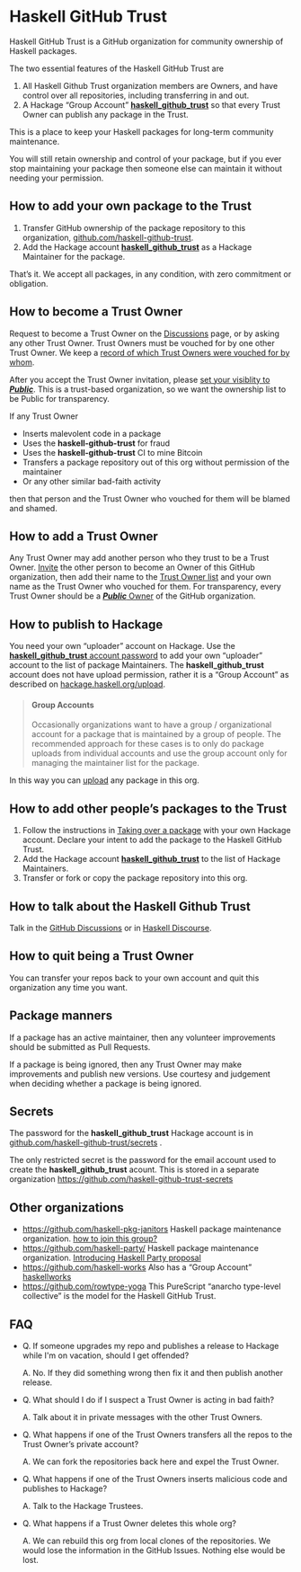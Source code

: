 # Haskell GitHub Trust

Haskell GitHub Trust is a GitHub organization for community ownership of Haskell packages.

The two essential features of the Haskell GitHub Trust are

1. All Haskell Github Trust organization members are Owners, and have control over all repositories, including transferring in and out.
2. A Hackage “Group Account” [__haskell_github_trust__](https://hackage.haskell.org/user/haskell_github_trust) so that every Trust Owner can publish any package in the Trust.

This is a place to keep your Haskell packages for long-term community maintenance.

You will still retain ownership and control of your package, but if you ever stop maintaining your package then someone else can maintain it without needing your permission.

## How to add your own package to the Trust

1. Transfer GitHub ownership of the package repository to this organization, [github.com/haskell-github-trust](https://github.com/haskell-github-trust).
2. Add the Hackage account [__haskell_github_trust__](https://hackage.haskell.org/user/haskell_github_trust) as a Hackage Maintainer for the package.

That’s it. We accept all packages, in any condition, with zero commitment or obligation.

## How to become a Trust Owner

Request to become a Trust Owner on the [Discussions](https://github.com/orgs/haskell-github-trust/discussions) page, or by asking any other Trust Owner. Trust Owners must be vouched for by one other Trust Owner.
We keep a [record of which Trust Owners were vouched for by whom](https://github.com/haskell-github-trust/.github/blob/main/TRUSTEES.md).

After you accept the Trust Owner invitation, please [set your visiblity to __*Public*__](https://github.com/orgs/haskell-github-trust/people). This is a trust-based organization, so we want the ownership list to be Public for transparency.

If any Trust Owner

* Inserts malevolent code in a package
* Uses the __haskell-github-trust__ for fraud
* Uses the __haskell-github-trust__ CI to mine Bitcoin
* Transfers a package repository out of this org without permission of the maintainer
* Or any other similar bad-faith activity

then that person and the Trust Owner who vouched for them will be blamed and shamed.

## How to add a Trust Owner

Any Trust Owner may add another person who they trust to be a Trust Owner. [Invite](https://github.com/orgs/haskell-github-trust/people) the other person to become an Owner of this GitHub organization, then add their name to the [Trust Owner list](https://github.com/haskell-github-trust/.github/blob/main/TRUSTEES.md) and your own name as the Trust Owner who vouched for them. For transparency, every Trust Owner should be a [__*Public*__ Owner](https://github.com/orgs/haskell-github-trust/people) of the GitHub organization.

## How to publish to Hackage

You need your own “uploader” account on Hackage. Use the [__haskell_github_trust__ account password](https://github.com/haskell-github-trust/secrets) 
to add your own “uploader” account to the list of package Maintainers.
The __haskell_github_trust__ account does not have upload permission, rather it is a “Group Account” as described
on [hackage.haskell.org/upload](https://hackage.haskell.org/upload).

> #### Group Accounts
> 
> Occasionally organizations want to have a group / organizational account for a package that is maintained by a group of people. The recommended approach for these cases is to only do package uploads from individual accounts and use the group account only for managing the maintainer list for the package.

In this way you can [upload](https://hackage.haskell.org/upload) any package in this org.

## How to add other people’s packages to the Trust

1. Follow the instructions in [Taking over a package](https://wiki.haskell.org/Taking_over_a_package) with your own Hackage account. Declare your intent to add the package to the Haskell GitHub Trust.
2. Add the Hackage account [__haskell_github_trust__](https://hackage.haskell.org/user/haskell_github_trust) to the list of Hackage Maintainers.
3. Transfer or fork or copy the package repository into this org.

## How to talk about the Haskell Github Trust

Talk in the [GitHub Discussions](https://github.com/orgs/haskell-github-trust/discussions) or in [Haskell Discourse](https://discourse.haskell.org/).

## How to quit being a Trust Owner

You can transfer your repos back to your own account and quit this organization any time you want.

## Package manners

If a package has an active maintainer, then any volunteer improvements should be submitted as Pull Requests.

If a package is being ignored,
then any Trust Owner may make improvements and publish new versions. Use courtesy and judgement when deciding whether
a package is being ignored.

## Secrets

The password for the __haskell_github_trust__ Hackage account is in [github.com/haskell-github-trust/secrets](https://github.com/haskell-github-trust/secrets) . 

The only restricted secret is the password for the email account used to create the __haskell_github_trust__ acount. This is stored in a separate organization https://github.com/haskell-github-trust-secrets

## Other organizations

* https://github.com/haskell-pkg-janitors Haskell package maintenance organization. [how to join this group?](https://github.com/orgs/haskell-pkg-janitors/discussions/3)
* https://github.com/haskell-party/ Haskell package maintenance organization. [Introducing Haskell Party proposal](https://github.com/haskellfoundation/stability/pull/12)
* https://github.com/haskell-works Also has a “Group Account” [haskellworks](https://hackage.haskell.org/user/haskellworks)
* https://github.com/rowtype-yoga This PureScript “anarcho type-level collective” is the model for the Haskell GitHub Trust.

## FAQ

* Q. If someone upgrades my repo and publishes a release to Hackage while I'm on vacation, should I get offended?
  
  A. No. If they did something wrong then fix it and then publish another release.
  
* Q. What should I do if I suspect a Trust Owner is acting in bad faith?

  A. Talk about it in private messages with the other Trust Owners.

* Q. What happens if one of the Trust Owners transfers all the repos to the Trust Owner’s private account?

  A. We can fork the repositories back here and expel the Trust Owner.
  
* Q. What happens if one of the Trust Owners inserts malicious code and publishes to Hackage?

  A. Talk to the Hackage Trustees.
  
* Q. What happens if a Trust Owner deletes this whole org?

  A. We can rebuild this org from local clones of the repositories. We would lose the information in the GitHub Issues.
     Nothing else would be lost.
